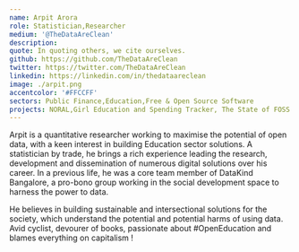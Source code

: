 ```yaml
---
name: Arpit Arora
role: Statistician,Researcher
medium: '@TheDataAreClean'
description: 
quote: In quoting others, we cite ourselves.
github: https://github.com/TheDataAreClean
twitter: https://twitter.com/TheDataAreClean
linkedin: https://linkedin.com/in/thedataareclean
image: ./arpit.png
accentcolor: '#FFCCFF'
sectors: Public Finance,Education,Free & Open Source Software
projects: NORAL,Girl Education and Spending Tracker, The State of FOSS in India
---
```


Arpit is a quantitative researcher working to maximise the potential of open data, with a keen interest in building Education sector solutions.  A statistician by trade, he brings a rich experience leading the research, development and dissemination of numerous digital solutions over his career. In a previous life, he was a core team member of DataKind Bangalore, a pro-bono group working in the social development space to harness the power to data.

He believes in building sustainable and intersectional solutions for the society, which understand the potential and potential harms of using data. Avid cyclist, devourer of books, passionate about #OpenEducation and blames everything on capitalism !